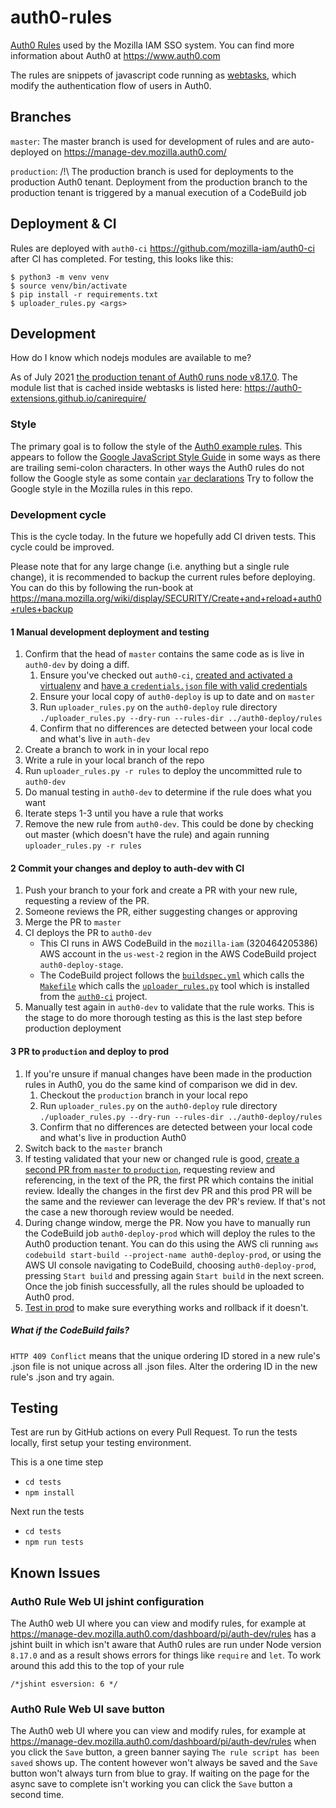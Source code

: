 # auth0-rules

[Auth0 Rules](https://auth0.com/docs/rules) used by the Mozilla IAM SSO system.
You can find more information about Auth0 at https://www.auth0.com

The rules are snippets of javascript code running as [webtasks](https://www.webtask.io), which modify the authentication flow of users in Auth0.

## Branches

`master`:
The master branch is used for development of rules and are auto-deployed on https://manage-dev.mozilla.auth0.com/

`production`:
/!\ The production branch is used for deployments to the production Auth0 tenant. Deployment from the production branch to the production tenant is triggered by a manual execution of a CodeBuild job

## Deployment & CI

Rules are deployed with `auth0-ci` <https://github.com/mozilla-iam/auth0-ci> after CI has completed.
For testing, this looks like this:

```
$ python3 -m venv venv
$ source venv/bin/activate
$ pip install -r requirements.txt
$ uploader_rules.py <args>
```

## Development

How do I know which nodejs modules are available to me?

As of July 2021 [the production tenant of Auth0 runs node v8.17.0](https://manage.mozilla.auth0.com/dashboard/pi/auth/tenant/advanced).
The module list that is cached inside webtasks is listed here:
https://auth0-extensions.github.io/canirequire/

### Style

The primary goal is to follow the style of the [Auth0 example rules](https://github.com/auth0/rules/tree/master/src/rules).
This appears to follow the [Google JavaScript Style Guide](https://google.github.io/styleguide/jsguide.html)
in some ways as there are trailing semi-colon characters. In other ways the 
Auth0 rules do not follow the Google style as some contain [`var` declarations](https://google.github.io/styleguide/jsguide.html#features-use-const-and-let)
Try to follow the Google style in the Mozilla rules in this repo.

### Development cycle

This is the cycle today. In the future we hopefully add CI driven tests. 
This cycle could be improved.

Please note that for any large change (i.e. anything but a single rule change), it is recommended to backup the current rules before deploying. You can do this by following the run-book at https://mana.mozilla.org/wiki/display/SECURITY/Create+and+reload+auth0+rules+backup

#### 1 Manual development deployment and testing

1. Confirm that the head of `master` contains the same code as is live in `auth0-dev`
   by doing a diff.
   1. Ensure you've checked out `auth0-ci`, [created and activated a virtualenv](https://github.com/mozilla-iam/auth0-ci#virtual-environment)
      and [have a `credentials.json` file with valid credentials](https://github.com/mozilla-iam/auth0-ci#credentials)
   2. Ensure your local copy of `auth0-deploy` is up to date and on `master`
   3. Run `uploader_rules.py` on the `auth0-deploy` rule directory
      `./uploader_rules.py --dry-run --rules-dir ../auth0-deploy/rules`
   4. Confirm that no differences are detected between your local code and what's
      live in `auth-dev`
2. Create a branch to work in in your local repo
3. Write a rule in your local branch of the repo
4. Run `uploader_rules.py -r rules` to deploy the uncommitted rule to `auth0-dev`
5. Do manual testing in `auth0-dev` to determine if the rule does what you want
6. Iterate steps 1-3 until you have a rule that works
7. Remove the new rule from `auth0-dev`. This could be done by checking out 
   master (which doesn't have the rule) and again running `uploader_rules.py -r rules`

#### 2 Commit your changes and deploy to auth-dev with CI

1. Push your branch to your fork and create a PR with your new rule, requesting 
   a review of the PR.
2. Someone reviews the PR, either suggesting changes or approving
3. Merge the PR to `master`
4. CI deploys the PR to `auth0-dev`
   * This CI runs in AWS CodeBuild in the `mozilla-iam` (320464205386) AWS
     account in the `us-west-2` region in the AWS CodeBuild project
     `auth0-deploy-stage`.
   * The CodeBuild project follows the [`buildspec.yml`](buildspec.yml) which
     calls the [`Makefile`](Makefile) which calls the 
     [`uploader_rules.py`](https://github.com/mozilla-iam/auth0-ci/blob/master/uploader_rules.py)
     tool which is installed from the [`auth0-ci`](https://github.com/mozilla-iam/auth0-ci)
     project.
5. Manually test again in `auth0-dev` to validate that the rule works. This is 
    the stage to do more thorough testing as this is the last step before
    production deployment

#### 3 PR to `production` and deploy to prod

1. If you're unsure if manual changes have been made in the production rules in
   Auth0, you do the same kind of comparison we did in dev.
   1. Checkout the `production` branch in your local repo
   2. Run `uploader_rules.py` on the `auth0-deploy` rule directory
      `./uploader_rules.py --dry-run --rules-dir ../auth0-deploy/rules`
   3. Confirm that no differences are detected between your local code and what's
      live in production Auth0
2. Switch back to the `master` branch
3. If testing validated that your new or changed rule is good, [create a second PR from `master` to `production`](https://github.com/mozilla-iam/auth0-deploy/compare/production...master),
    requesting review and referencing, in the text of the PR, the
    first PR which contains the initial review. Ideally the changes in the first
    dev PR and this prod PR will be the same and the reviewer can leverage
    the dev PR's review. If that's not the case a new thorough review would be
    needed.
4. During change window, merge the PR. Now you have to manually run the 
   CodeBuild job `auth0-deploy-prod` which will deploy the rules to the Auth0 
   production tenant. You can do this using the AWS cli running 
   `aws codebuild start-build --project-name auth0-deploy-prod`, or using the 
   AWS UI console navigating to CodeBuild, choosing `auth0-deploy-prod`, 
   pressing `Start build` and pressing again `Start build` in the next screen. 
   Once the job finish successfully, all the rules should be uploaded to Auth0 
   prod.
5. [Test in prod](https://mana.mozilla.org/wiki/display/SECURITY/Auth0+manual+testing) 
   to make sure everything works and rollback if it doesn't.  

##### What if the CodeBuild fails?

`HTTP 409 Conflict` means that the unique ordering ID stored in a new rule's .json file is not unique across all .json files. Alter the ordering ID in the new rule's .json and try again.

## Testing

Test are run by GitHub actions on every Pull Request.
To run the tests locally, first setup your testing environment.

This is a one time step

* `cd tests`
* `npm install`

Next run the tests

* `cd tests`
* `npm run tests` 

## Known Issues

### Auth0 Rule Web UI jshint configuration

The Auth0 web UI where you can view and modify rules, for example at
https://manage-dev.mozilla.auth0.com/dashboard/pi/auth-dev/rules
has a jshint built in which isn't aware that Auth0 rules are run under
Node version `8.17.0` and as a result shows errors for things like
`require` and `let`. To work around this add this to the top of your rule

```
/*jshint esversion: 6 */
```

### Auth0 Rule Web UI save button

The Auth0 web UI where you can view and modify rules, for example at
https://manage-dev.mozilla.auth0.com/dashboard/pi/auth-dev/rules
when you click the `Save` button, a green banner saying
`The rule script has been saved` shows up. The content however won't
always be saved and the `Save` button won't always turn from blue to
gray. If waiting on the page for the async save to complete isn't working
you can click the `Save` button a second time.
